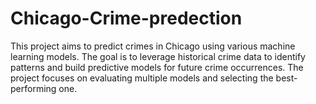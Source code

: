 # Chicago-Crime-predection
This project aims to predict crimes in Chicago using various machine learning models. The goal is to leverage historical crime data to identify patterns and build predictive models for future crime occurrences. The project focuses on evaluating multiple models and selecting the best-performing one.
